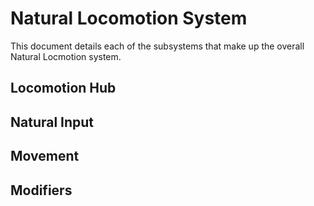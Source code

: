 # Natural Locomotion System
This document details each of the subsystems that make up the overall Natural Locmotion system.

## Locomotion Hub

## Natural Input

## Movement

## Modifiers

